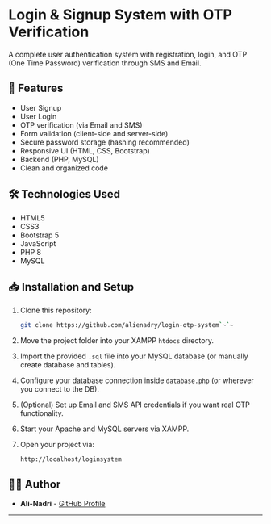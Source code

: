 # Login & Signup System with OTP Verification

A complete user authentication system with registration, login, and OTP (One Time Password) verification through SMS and Email.

## 🚀 Features

- User Signup
- User Login
- OTP verification (via Email and SMS)
- Form validation (client-side and server-side)
- Secure password storage (hashing recommended)
- Responsive UI (HTML, CSS, Bootstrap)
- Backend (PHP, MySQL)
- Clean and organized code

## 🛠 Technologies Used

- HTML5
- CSS3
- Bootstrap 5
- JavaScript
- PHP 8
- MySQL

## 📥 Installation and Setup

1. Clone this repository:

    ```bash
    git clone https://github.com/alienadry/login-otp-system`~`~
    ```

2. Move the project folder into your XAMPP `htdocs` directory.

3. Import the provided `.sql` file into your MySQL database (or manually create database and tables).

4. Configure your database connection inside `database.php` (or wherever you connect to the DB).

5. (Optional) Set up Email and SMS API credentials if you want real OTP functionality.

6. Start your Apache and MySQL servers via XAMPP.

7. Open your project via:

    ```
    http://localhost/loginsystem
    ```


## 👨‍💻 Author

- **Ali-Nadri** - [GitHub Profile](https://github.com/alienadry)

---